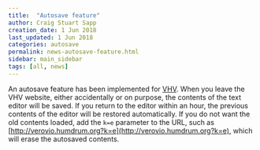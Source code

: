 ```yaml
---
title:  "Autosave feature"
author: Craig Stuart Sapp
creation_date: 1 Jun 2018
last_updated: 1 Jun 2018
categories: autosave
permalink: news-autosave-feature.html
sidebar: main_sidebar
tags: [all, news]
---
```


An autosave feature has been implemented for
[VHV](http://verovio.humdrum.org).  When you leave the VHV website,
either accidentally or on purpose, the contents of the text editor
will be saved.  If you return to the editor within an hour, the previous
contents of the editor will be restored automatically.  If you do not want
the old contents loaded, add the `k=e` parameter to the URL, such as
[http://verovio.humdrum.org?k=e](http://verovio.humdrum.org?k=e), which will
erase the autosaved contents.


